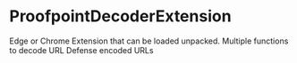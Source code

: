 # ProofpointDecoderExtension
Edge or Chrome Extension that can be loaded unpacked. Multiple functions to decode URL Defense encoded URLs

